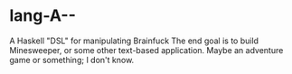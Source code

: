 # lang-A--
A Haskell "DSL" for manipulating Brainfuck
The end goal is to build Minesweeper, or some other text-based application.
Maybe an adventure game or something; I don't know.
